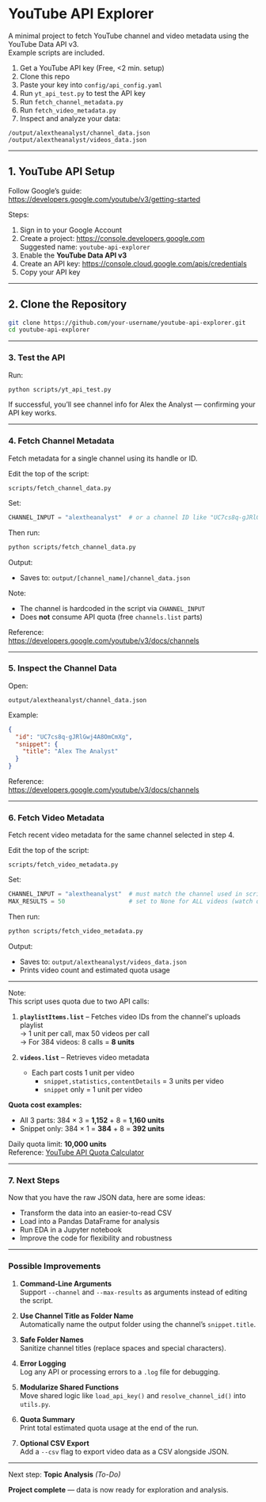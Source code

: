 # YouTube API Explorer

A minimal project to fetch YouTube channel and video metadata using the YouTube Data API v3.  
Example scripts are included.

1. Get a YouTube API key  (Free, <2 min. setup)
2. Clone this repo  
3. Paste your key into `config/api_config.yaml`  
4. Run `yt_api_test.py` to test the API key  
5. Run `fetch_channel_metadata.py`  
6. Run `fetch_video_metadata.py`  
7. Inspect and analyze your data:

```
/output/alextheanalyst/channel_data.json  
/output/alextheanalyst/videos_data.json
```

---

## 1. YouTube API Setup

Follow Google’s guide:  
https://developers.google.com/youtube/v3/getting-started

Steps:

1. Sign in to your Google Account  
2. Create a project: https://console.developers.google.com  
   Suggested name: `youtube-api-explorer`  
3. Enable the **YouTube Data API v3**  
4. Create an API key: https://console.cloud.google.com/apis/credentials  
5. Copy your API key  

---

## 2. Clone the Repository

```bash
git clone https://github.com/your-username/youtube-api-explorer.git
cd youtube-api-explorer
```

---

### 3. Test the API

Run:

```bash
python scripts/yt_api_test.py
```

If successful, you’ll see channel info for Alex the Analyst — confirming your API key works.

---

### 4. Fetch Channel Metadata

Fetch metadata for a single channel using its handle or ID.

Edit the top of the script:

`scripts/fetch_channel_data.py`

Set:

```python
CHANNEL_INPUT = "alextheanalyst"  # or a channel ID like "UC7cs8q-gJRlGwj4A8OmCmXg"
```

Then run:

```bash
python scripts/fetch_channel_data.py
```

Output:
- Saves to: `output/[channel_name]/channel_data.json`

Note:
- The channel is hardcoded in the script via `CHANNEL_INPUT`
- Does **not** consume API quota (free `channels.list` parts)

Reference:  
https://developers.google.com/youtube/v3/docs/channels

---

### 5. Inspect the Channel Data

Open:

```
output/alextheanalyst/channel_data.json
```

Example:

```json
{
  "id": "UC7cs8q-gJRlGwj4A8OmCmXg",
  "snippet": {
    "title": "Alex The Analyst"
  }
}
```

Reference:  
https://developers.google.com/youtube/v3/docs/channels

---

### 6. Fetch Video Metadata

Fetch recent video metadata for the same channel selected in step 4.

Edit the top of the script:

`scripts/fetch_video_metadata.py`

Set:

```python
CHANNEL_INPUT = "alextheanalyst"  # must match the channel used in script 4
MAX_RESULTS = 50                  # set to None for ALL videos (watch quota)
```

Then run:

```bash
python scripts/fetch_video_metadata.py
```

Output:
- Saves to: `output/alextheanalyst/videos_data.json`
- Prints video count and estimated quota usage

---

Note:  
This script uses quota due to two API calls:

1. **`playlistItems.list`** – Fetches video IDs from the channel's uploads playlist  
   → 1 unit per call, max 50 videos per call  
   → For 384 videos: 8 calls = **8 units**

2. **`videos.list`** – Retrieves video metadata  
   - Each part costs 1 unit per video  
     - `snippet,statistics,contentDetails` = 3 units per video  
     - `snippet` only = 1 unit per video

**Quota cost examples:**
- All 3 parts: 384 × 3 = **1,152** + 8 = **1,160 units**
- Snippet only: 384 × 1 = **384** + 8 = **392 units**

Daily quota limit: **10,000 units**  
Reference: [YouTube API Quota Calculator](https://developers.google.com/youtube/v3/determine_quota_cost)

---
### 7. Next Steps

Now that you have the raw JSON data, here are some ideas:

- Transform the data into an easier-to-read CSV  
- Load into a Pandas DataFrame for analysis  
- Run EDA in a Jupyter notebook  
- Improve the code for flexibility and robustness  

---

### Possible Improvements

1. **Command-Line Arguments**  
   Support `--channel` and `--max-results` as arguments instead of editing the script.

2. **Use Channel Title as Folder Name**  
   Automatically name the output folder using the channel’s `snippet.title`.

3. **Safe Folder Names**  
   Sanitize channel titles (replace spaces and special characters).

4. **Error Logging**  
   Log any API or processing errors to a `.log` file for debugging.

5. **Modularize Shared Functions**  
   Move shared logic like `load_api_key()` and `resolve_channel_id()` into `utils.py`.

6. **Quota Summary**  
   Print total estimated quota usage at the end of the run.

7. **Optional CSV Export**  
   Add a `--csv` flag to export video data as a CSV alongside JSON.

---

Next step: **Topic Analysis** *(To-Do)*

**Project complete** — data is now ready for exploration and analysis.

